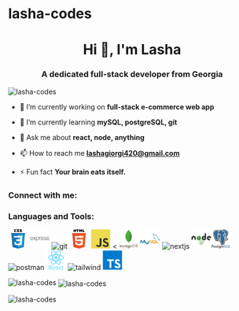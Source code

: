 # lasha-codes

<h1 align="center">Hi 👋, I'm Lasha</h1>
<h3 align="center">A dedicated full-stack developer from Georgia</h3>

<p align="left"> <img src="https://komarev.com/ghpvc/?username=lasha-codes&label=Profile%20views&color=0e75b6&style=flat" alt="lasha-codes" /> </p>

- 🔭 I’m currently working on **full-stack e-commerce web app**

- 🌱 I’m currently learning **mySQL, postgreSQL, git**

- 💬 Ask me about **react, node, anything**

- 📫 How to reach me **lashagiorgi420@gmail.com**

- ⚡ Fun fact **Your brain eats itself.**

<h3 align="left">Connect with me:</h3>
<p align="left">
</p>

<h3 align="left">Languages and Tools:</h3>
<p align="left">  <img src="https://raw.githubusercontent.com/devicons/devicon/master/icons/css3/css3-original-wordmark.svg" alt="css3" width="40" height="40"/> <img src="https://raw.githubusercontent.com/devicons/devicon/master/icons/express/express-original-wordmark.svg" alt="express" width="40" height="40"/> <img src="https://www.vectorlogo.zone/logos/git-scm/git-scm-icon.svg" alt="git" width="40" height="40"/> <img src="https://raw.githubusercontent.com/devicons/devicon/master/icons/html5/html5-original-wordmark.svg" alt="html5" width="40" height="40"/> <img src="https://raw.githubusercontent.com/devicons/devicon/master/icons/javascript/javascript-original.svg" alt="javascript" width="40" height="40"/> < <img src="https://raw.githubusercontent.com/devicons/devicon/master/icons/mongodb/mongodb-original-wordmark.svg" alt="mongodb" width="40" height="40"/>  <img src="https://raw.githubusercontent.com/devicons/devicon/master/icons/mysql/mysql-original-wordmark.svg" alt="mysql" width="40" height="40"/> <img src="https://cdn.worldvectorlogo.com/logos/nextjs-2.svg" alt="nextjs" width="40" height="40"/> <img src="https://raw.githubusercontent.com/devicons/devicon/master/icons/nodejs/nodejs-original-wordmark.svg" alt="nodejs" width="40" height="40"/><img src="https://raw.githubusercontent.com/devicons/devicon/master/icons/postgresql/postgresql-original-wordmark.svg" alt="postgresql" width="40" height="40"/>  <img src="https://www.vectorlogo.zone/logos/getpostman/getpostman-icon.svg" alt="postman" width="40" height="40"/> <img src="https://raw.githubusercontent.com/devicons/devicon/master/icons/react/react-original-wordmark.svg" alt="react" width="40" height="40"/> <img src="https://www.vectorlogo.zone/logos/tailwindcss/tailwindcss-icon.svg" alt="tailwind" width="40" height="40"/> <img src="https://raw.githubusercontent.com/devicons/devicon/master/icons/typescript/typescript-original.svg" alt="typescript" width="40" height="40"/>  </p>

<p><img align="left" src="https://github-readme-stats.vercel.app/api/top-langs?username=lasha-codes&show_icons=true&locale=en&layout=compact" alt="lasha-codes" /></p>

<p>&nbsp;<img align="center" src="https://github-readme-stats.vercel.app/api?username=lasha-codes&show_icons=true&locale=en" alt="lasha-codes" /></p>

<p><img align="center" src="https://github-readme-streak-stats.herokuapp.com/?user=lasha-codes&" alt="lasha-codes" /></p>
